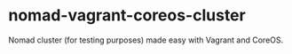 # nomad-vagrant-coreos-cluster
Nomad cluster (for testing purposes) made easy with Vagrant and CoreOS.
